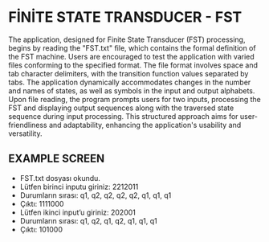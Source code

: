 # FİNİTE STATE TRANSDUCER - FST

The application, designed for Finite State Transducer (FST) processing, begins by reading the "FST.txt" file, which contains the formal definition of the FST machine. Users are encouraged to test the application with varied files conforming to the specified format. The file format involves space and tab character delimiters, with the transition function values separated by tabs. The application dynamically accommodates changes in the number and names of states, as well as symbols in the input and output alphabets. Upon file reading, the program prompts users for two inputs, processing the FST and displaying output sequences along with the traversed state sequence during input processing. This structured approach aims for user-friendliness and adaptability, enhancing the application's usability and versatility.


## EXAMPLE SCREEN
- FST.txt dosyası okundu. 
- Lütfen birinci inputu giriniz: 
2212011 
- Durumların sırası: q1, q2, q2, q2, q2, q1, q1, q1 
- Çıktı: 1111000 
- Lütfen ikinci input’u giriniz: 
202001 
- Durumların sırası: q1, q2, q1, q2, q1, q1, q1 
- Çıktı: 101000 

